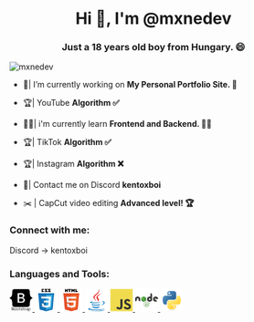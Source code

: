 <h1 align="center">Hi 👋, I'm @mxnedev</h1>
<h3 align="center">Just a 18 years old boy from Hungary. 😄</h3>

<p align="left"> <img src="https://komarev.com/ghpvc/?username=mxnedev&label=Profile%20views&color=0e75b6&style=flat" alt="mxnedev" /> </p>

- 🔭| I’m currently working on **My Personal Portfolio Site. 👀**

- 🏆| YouTube **Algorithm ✅**

- 👨‍🏫| i'm currently learn **Frontend and Backend. 👨‍💻**

- 🏆| TikTok **Algorithm ✅**

- 🏆| Instagram **Algorithm ❌**

- 💬| Contact me on Discord **kentoxboi**

- ✂️ | CapCut video editing **Advanced level! 🏆**

<h3 align="left">Connect with me:</h3>
<p align="left"> Discord -> kentoxboi
</p>

<h3 align="left">Languages and Tools:</h3>
<p align="left"> <a href="https://getbootstrap.com" target="_blank" rel="noreferrer"> <img src="https://raw.githubusercontent.com/devicons/devicon/master/icons/bootstrap/bootstrap-plain-wordmark.svg" alt="bootstrap" width="40" height="40"/> </a> <a href="https://www.w3schools.com/css/" target="_blank" rel="noreferrer"> <img src="https://raw.githubusercontent.com/devicons/devicon/master/icons/css3/css3-original-wordmark.svg" alt="css3" width="40" height="40"/> </a> <a href="https://www.w3.org/html/" target="_blank" rel="noreferrer"> <img src="https://raw.githubusercontent.com/devicons/devicon/master/icons/html5/html5-original-wordmark.svg" alt="html5" width="40" height="40"/> </a> <a href="https://www.java.com" target="_blank" rel="noreferrer"> <img src="https://raw.githubusercontent.com/devicons/devicon/master/icons/java/java-original.svg" alt="java" width="40" height="40"/> </a> <a href="https://developer.mozilla.org/en-US/docs/Web/JavaScript" target="_blank" rel="noreferrer"> <img src="https://raw.githubusercontent.com/devicons/devicon/master/icons/javascript/javascript-original.svg" alt="javascript" width="40" height="40"/> </a> <a href="https://nodejs.org" target="_blank" rel="noreferrer"> <img src="https://raw.githubusercontent.com/devicons/devicon/master/icons/nodejs/nodejs-original-wordmark.svg" alt="nodejs" width="40" height="40"/> </a> <a href="https://www.python.org" target="_blank" rel="noreferrer"> <img src="https://raw.githubusercontent.com/devicons/devicon/master/icons/python/python-original.svg" alt="python" width="40" height="40"/> </a> </p>
